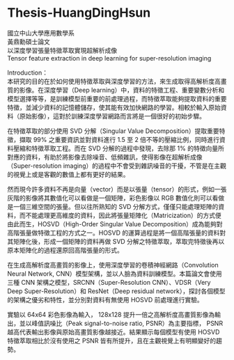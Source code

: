 # Thesis-HuangDingHsun
國立中山大學應用數學系  
黃鼎勳碩士論文  
以深度學習張量特徵萃取實現超解析成像  
Tensor feature extraction in deep learning for
super-resolution imaging  

Introduction：  
本研究的目的在於如何使用特徵萃取與深度學習的方法，來生成取得高解析度高畫質的影像。在深度學習（Deep learning）中，資料的特徵工程、重要變數分析和模型選擇等等，是訓練模型前重要的前處理過程，而特徵萃取能夠提取資料的重要特徵，並減少資料的記憶體儲存，使其能有效加快網路的學習。相較於輸入原始資料（原始影像），這對於訓練深度學習網路而言將是一個很好的初始步驟。
	
在特徵萃取的部分使用 SVD 分解（Singular Value Decomposition）提取重要特徵，擷取 99% 之重要資訊並對資料進行 1.5 至 2 倍不等的壓縮比例，同時進行資料壓縮和特徵萃取工程。而在 SVD 分解的過程中發現，去除那 1% 的特徵向量所對應的資料，有助於將影像去除噪音、低頻雜訊，使得影像在超解析成像（Super-resolution imaging）的過程中不會受到雜訊噪音的干擾，不管是在主觀的視覺上或是客觀的數值上都有更好的結果。
	
然而現今許多資料不再是向量（vector）而是以張量（tensor）的形式，例如一張灰階的影像將其數值化可以看做是一個矩陣，彩色影像以 RGB 數值化則可以看做是一個三維空間的張量。但以往所熟知的 SVD 分解方式，僅僅只能處理矩陣的資料，而不能處理更高維度的資料，因此將張量矩陣化（Matricization）的方式便由此而生，HOSVD（High-Order Singular Value Decomposition）成為能夠對高階張量做特徵工程的方式之一。HOSVD  的運算過程是將一個高階張量的資料對其矩陣化後，形成一個矩陣的資料再做 SVD 分解之特徵萃取，萃取完特徵後再以原本矩陣化的過程還原回高階張量的形式。
	
在生成高解析度高畫質的影像上，使用深度學習的卷積神經網路（Convolution Neural Network, CNN）模型架構，並以人臉為資料訓練模型。本篇論文會使用三種 CNN 架構之模型，SRCNN（Super-Resolution CNN）、VDSR（Very Deep Super-Resolution）和 ResNet（Deep residual network），探討各個模型的架構之優劣和特性，並分別對資料有無使用 HOSVD 前處理進行實驗。
	
實驗以 64x64 彩色影像為輸入， 128x128 提升一倍之高解析度高畫質影像為輸出，並以峰值訊噪比（Peak signal-to-noise ratio, PSNR）為主要指標， PSNR 越高代表輸出影像與原始高畫質影像越接近。結果顯示每個模型有使用 HOSVD 特徵萃取相比於沒有使用之 PSNR 皆有所提升，且在主觀視覺上有明顯變好的趨勢。
